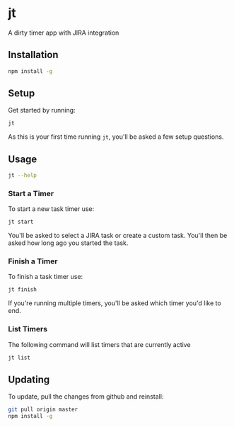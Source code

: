 # jt
A dirty timer app with JIRA integration

## Installation
```bash
npm install -g
```

## Setup
Get started by running:

```bash
jt
```

As this is your first time running `jt`, you'll be asked a few setup questions.

## Usage
```bash
jt --help
```

### Start a Timer
To start a new task timer use:

```bash
jt start
```

You'll be asked to select a JIRA task or create a custom task. You'll then be asked how long ago you started the task.

### Finish a Timer
To finish a task timer use:

```bash
jt finish
```

If you're running multiple timers, you'll be asked which timer you'd like to end.

### List Timers
The following command will list timers that are currently active

```bash
jt list
```

## Updating
To update, pull the changes from github and reinstall:

```bash
git pull origin master
npm install -g
```
